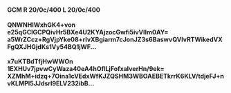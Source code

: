 #### GCM R 20/0c/400 L 20/0c/400
**QNWNHIWxhGK4+von**<br/>**e25qGClGCPQivHr5BXe4U2KYAjzocGwfi5ivVIIm0AY=**<br/>**a5WrZCcz+RgVjpYke08+rlvXBgiarm7cJonJZ3s6BaswvQVIvRTWikedVXFgQXJHGjdKs1Vy54BQ1jWF...**<br/><br/>
**x7uKTBdTfjHwWWOn**<br/>**1EXHUv7jpvwCyWaza40eA4hOflLjFofxaIverHn/9ek=**<br/>**XZMhM+idzq+7Oina1cVEdxWfKJZQSHM3WBOAEBETkrrK6KLV/tdjeFJ+nvKLMPl5JJdsrl9ELV232ibB...**